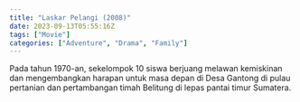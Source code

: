 ```yaml
---
title: "Laskar Pelangi (2008)"
date: 2023-09-13T05:55:16Z
tags: ["Movie"]
categories: ["Adventure", "Drama", "Family"]
---
```


Pada tahun 1970-an, sekelompok 10 siswa berjuang melawan kemiskinan dan mengembangkan harapan untuk masa depan di Desa Gantong di pulau pertanian dan pertambangan timah Belitung di lepas pantai timur Sumatera.

<mux-player stream-type="on-demand"
src="https://kp3d-my.sharepoint.com/personal/ryoo_kp3d_onmicrosoft_com/_layouts/15/download.aspx?share=EXxkDu3WmBhNhg-aNduGmbsBIoipywUxbl6LMsW8hteFww" metadata-video-title="Laskar Pelangi (2008)" prefer-playback="mse" controls>
  </mux-player>
  

  <script src="https://cdn.jsdelivr.net/npm/@mux/mux-player"></script>
  
  <script id="3wjKlSOdIeGvszkcsznAuRHJ6zXOxwRzYT8a58C9DJY" type="application/ld+json">
 {
  "@context": "https://schema.org/",
  "@type": "VideoObject",
  "name": "Laskar Pelangi (2008)",
  "contentUrl": "https://stream.mux.com/3wjKlSOdIeGvszkcsznAuRHJ6zXOxwRzYT8a58C9DJY.m3u8?quality=auto",
  "thumbnailUrl": "https://www.themoviedb.org/t/p/original/gLPQd5s5M6t90C9cc5P1M9kUKvq.jpg?width=314&fit_mode=preserve&time=25",
  "uploadDate": "2021-06-09T23:23:00Z",
}

</script>
